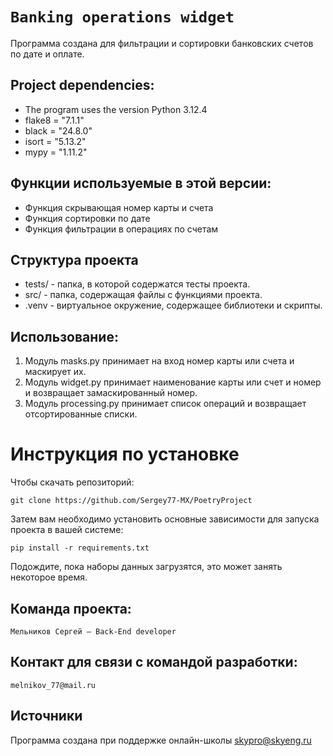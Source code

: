 # `Banking operations widget`

Программа создана для фильтрации и сортировки банковских счетов по дате и оплате.

## Project dependencies:
- The program uses the version Python 3.12.4
- flake8 = "7.1.1"
- black = "24.8.0"
- isort = "5.13.2"
- mypy = "1.11.2"

## Функции используемые в этой версии:

- Функция скрывающая номер карты и счета
- Функция сортировки по дате
- Функция фильтрации в операциях по счетам

## Структура проекта
- tests/ - папка, в которой содержатся тесты проекта.
- src/ - папка, содержащая файлы с функциями проекта.
- .venv - виртуальное окружение, содержащее библиотеки и скрипты.

## Использование:
1. Модуль masks.py принимает на вход номер карты или счета и маскирует их.
2. Модуль widget.py принимает наименование карты или счет и номер и возвращает замаскированный номер.
3. Модуль processing.py принимает список операций и возвращает отсортированные списки.

# Инструкция по установке
Чтобы скачать репозиторий:

`git clone https://github.com/Sergey77-MX/PoetryProject`

Затем вам необходимо установить основные зависимости для запуска проекта в вашей системе:

```pip install -r requirements.txt```

Подождите, пока наборы данных загрузятся, это может занять некоторое время. 

## Команда проекта:

`Мельников Сергей — Back-End developer` 

## Контакт для связи с командой разработки:
`melnikov_77@mail.ru`

## Источники
Программа создана при поддержке онлайн-школы [skypro@skyeng.ru](https://sky.pro/#giftpopup)